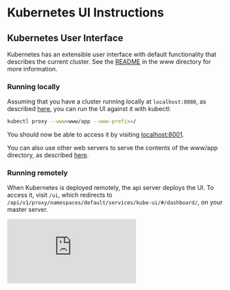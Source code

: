 # Kubernetes UI Instructions

## Kubernetes User Interface
Kubernetes has an extensible user interface with default functionality that describes the current cluster. See the [README](../www/README.md) in the www directory for more information.

### Running locally
Assuming that you have a cluster running locally at `localhost:8080`, as described [here](getting-started-guides/locally.md), you can run the UI against it with kubectl:

```sh
kubectl proxy --www=www/app --www-prefix=/
```

You should now be able to access it by visiting [localhost:8001](http://localhost:8001/).

You can also use other web servers to serve the contents of the www/app directory, as described [here](../www/README.md#serving-the-app-during-development). 

### Running remotely
When Kubernetes is deployed remotely, the api server deploys the UI. To access it, visit `/ui`, which redirects to `/api/v1/proxy/namespaces/default/services/kube-ui/#/dashboard/`, on your master server.

[![Analytics](https://kubernetes-site.appspot.com/UA-36037335-10/GitHub/docs/ui.md?pixel)]()
